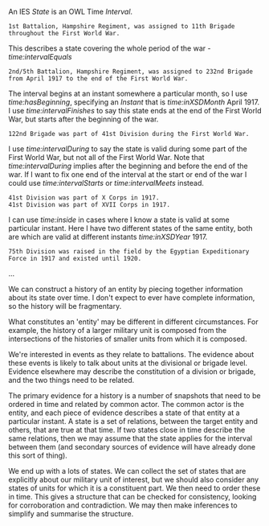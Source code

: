 

An IES *State* is an OWL Time *Interval*.

	1st Battalion, Hampshire Regiment, was assigned to 11th Brigade throughout the First World War.
	
This describes a state covering the whole period of the war - *time:intervalEquals*

	2nd/5th Battalion, Hampshire Regiment, was assigned to 232nd Brigade from April 1917 to the end of the First World War.

The interval begins at an instant somewhere a particular month, so I use *time:hasBeginning*, specifying an *Instant* that is *time:inXSDMonth* April 1917.
I use *time:intervalFinishes* to say this state ends at the end of the First World War, but starts after the beginning of the war.

	122nd Brigade was part of 41st Division during the First World War.
	
I use *time:intervalDuring* to say the state is valid during some part of the First World War, but not all of the First World War. Note that *time:intervalDuring* implies after the beginning and before the end of the war. If I want to fix one end of the interval at the start or end of the war I could use *time:intervalStarts* or *time:intervalMeets* instead.

	41st Division was part of X Corps in 1917.
	41st Division was part of XVII Corps in 1917.

I can use *time:inside* in cases where I know a state is valid at some particular instant. Here I have two different states of the same entity, both are which are valid at different instants *time:inXSDYear* 1917.

	75th Division was raised in the field by the Egyptian Expeditionary Force in 1917 and existed until 1920.
	
...

We can construct a history of an entity by piecing together information about its state over time. I don't expect to ever have complete information, so the history will be fragmentary.

What constitutes an 'entity' may be different in different circumstances. For example, the history of a larger military unit is composed from the intersections of the histories of smaller units from which it is composed.

We're interested in events as they relate to battalions. The evidence about these events is likely to talk about units at the divisional or brigade level. Evidence elsewhere may describe the constitution of a division or brigade, and the two things need to be related.

The primary evidence for a history is a number of snapshots that need to be ordered in time and related by common actor. The common actor is the entity, and each piece of evidence describes a state of that entity at a particular instant. A state is a set of relations, between the target entity and others, that are true at that time. If two states close in time describe the same relations, then we may assume that the state applies for the interval between them (and secondary sources of evidence will have already done this sort of thing).

We end up with a lots of states. We can collect the set of states that are explicitly about our military unit of interest, but we should also consider any states of units for which it is a constituent part. We then need to order these in time. This gives a structure that can be checked for consistency, looking for corroboration and contradiction. We may then make inferences to simplify and summarise the structure.


